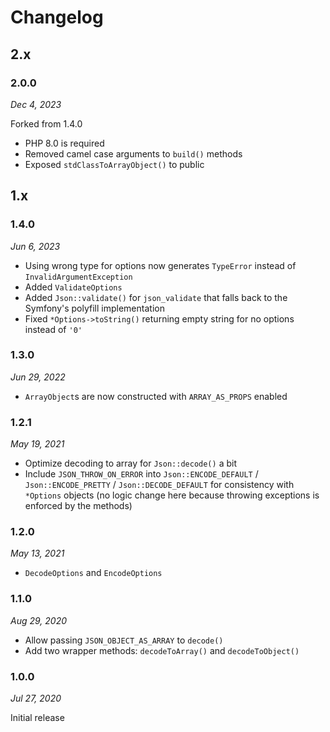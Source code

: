 # Changelog

## 2.x

### 2.0.0

*Dec 4, 2023*

Forked from 1.4.0

* PHP 8.0 is required
* Removed camel case arguments to `build()` methods
* Exposed `stdClassToArrayObject()` to public

## 1.x

### 1.4.0

*Jun 6, 2023*

* Using wrong type for options now generates `TypeError` instead of `InvalidArgumentException`
* Added `ValidateOptions`
* Added `Json::validate()` for `json_validate` that falls back to the Symfony's polyfill implementation
* Fixed `*Options->toString()` returning empty string for no options instead of `'0'`

### 1.3.0

*Jun 29, 2022*

* `ArrayObject`s are now constructed with `ARRAY_AS_PROPS` enabled

### 1.2.1

*May 19, 2021*

* Optimize decoding to array for `Json::decode()` a bit
* Include `JSON_THROW_ON_ERROR` into
  `Json::ENCODE_DEFAULT` /
  `Json::ENCODE_PRETTY` /
  `Json::DECODE_DEFAULT`
  for consistency with `*Options` objects
  (no logic change here because throwing exceptions is enforced by the methods)

### 1.2.0

*May 13, 2021*

* `DecodeOptions` and `EncodeOptions`

### 1.1.0

*Aug 29, 2020*

* Allow passing `JSON_OBJECT_AS_ARRAY` to `decode()`
* Add two wrapper methods: `decodeToArray()` and `decodeToObject()`

### 1.0.0

*Jul 27, 2020*

Initial release
